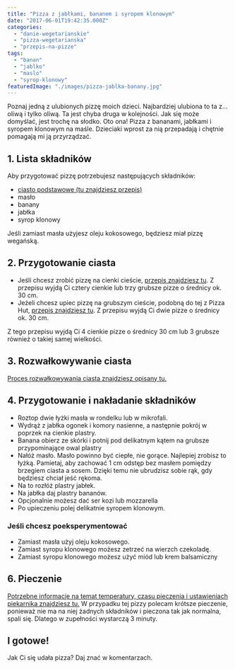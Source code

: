 ```yaml
---
title: "Pizza z jabłkami, bananem i syropem klonowym"
date: "2017-06-01T19:42:35.000Z"
categories: 
  - "danie-wegetarianskie"
  - "pizza-wegetarianska"
  - "przepis-na-pizze"
tags: 
  - "banan"
  - "jablko"
  - "maslo"
  - "syrop-klonowy"
featuredImage: "./images/pizza-jablka-banany.jpg"
---
```


Poznaj jedną z ulubionych pizzę moich dzieci. Najbardziej ulubiona to ta z… oliwą i tylko oliwą. Ta jest chyba druga w kolejności. Jak się może domyślać, jest trochę na słodko. Oto ona! Pizza z bananami, jabłkami i syropem klonowym na maśle. Dzieciaki wprost za nią przepadają i chętnie pomagają mi ją przyrządzać.

## 1\. Lista składników

Aby przygotować pizzę potrzebujesz następujących składników:

- <a title="Przepis na ciasto podstawowe" href="/przepis-na-ciasto-na-pizze/">ciasto podstawowe (tu znajdziesz przepis)</a>
- masło
- banany
- jabłka
- syrop klonowy

Jeśli zamiast masła użyjesz oleju kokosowego, będziesz miał pizzę wegańską.

## 2\. Przygotowanie ciasta

- Jeśli chcesz zrobić pizzę na cienki cieście, <a title="Przepis na ciasto podstawowe" href="/przepis-na-ciasto-na-pizze/">przepis znajdziesz tu</a>. Z przepisu wyjdą Ci cztery cienkie lub trzy grubsze pizze o średnicy ok. 30 cm.
- Jeżeli chcesz upiec pizzę na grubszym cieście, podobną do tej z Pizza Hut, <a title="Przepis na pizzę na grubym cieście" href="/jak-zrobic-ciasto-na-pizze-jak-w-pizza-hut/">przepis znajdziesz tu</a>. Z przepisu wyjdą Ci dwie pizze o średnicy ok. 30 cm.

Z tego przepisu wyjdą Ci 4 cienkie pizze o średnicy 30 cm lub 3 grubsze również o takiej samej wielkości.

## 3\. Rozwałkowywanie ciasta

<a title="Rozwałkowywanie ciasta" href="/jak-walkowac-ciasto-pizzy/">Proces rozwałkowywania ciasta znajdziesz opisany tu.</a>

## 4\. Przygotowanie i nakładanie składników

- Roztop dwie łyżki masła w rondelku lub w mikrofali.
- Wydrąż z jabłka ogonek i komory nasienne, a następnie pokrój w poprzek na cienkie plastry.
- Banana obierz ze skórki i potnij pod delikatnym kątem na grubsze przypominające owal plastry
- Nałóż masło. Masło powinno być ciepłe, nie gorące. Najlepiej zrobisz to łyżką. Pamietaj, aby zachować 1 cm odstęp bez masłem pomiędzy brzegiem ciasta a sosem. Dzięki temu nie ubrudzisz sobie rąk, gdy będziesz chciał jeść rękoma.
- Na to rozłóż plastry jabłek.
- Na jabłka daj plastry bananów.
- Opcjonalnie możesz dać ser kozi lub mozzarella
- Po upieczeniu polej delikatnie syropem klonowym.

### Jeśli chcesz poeksperymentować

- Zamiast masła użyj oleju kokosowego.
- Zamiast syropu klonowego możesz zetrzeć na wierzch czekoladę.
- Zamiast syropu klonowego możesz użyć miód lub krem balsamiczny

## 6\. Pieczenie

<a title="Jak ustawić piekarnik do pieczenia pizzy" href="/jak-ustawic-piekarnik-pieczenia-pizzy/">Potrzebne informacje na temat temperatury, czasu pieczenia i ustawieniach piekarnika znajdziesz tu.</a> W przypadku tej pizzy polecam krótsze pieczenie, ponieważ nie ma na niej żadnych składników i pieczona tak jak normalna, spali się. Dlatego w zupełności wystarczą 3 minuty.

## I gotowe!

Jak Ci się udała pizza? Daj znać w komentarzach.

